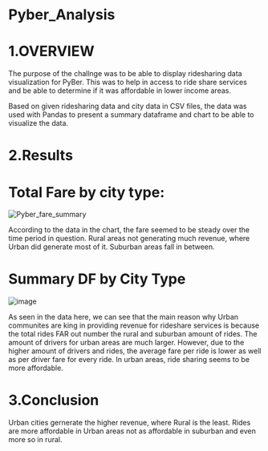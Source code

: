 # Pyber_Analysis

# 1.OVERVIEW
The purpose of the challnge was to be able to display ridesharing data visualization for PyBer. This was to help in access to ride share services and be able to determine if it was affordable in lower income areas.

Based on given ridesharing data and city data in CSV files, the data was used with Pandas to present a summary dataframe and chart to be able to visualize the data.



# 2.Results
# Total Fare by city type:
![Pyber_fare_summary](https://user-images.githubusercontent.com/106784501/207701966-22be59e5-9745-4cc5-a09b-59ea5a62e1b5.png)

According to the data in the chart, the fare seemed to be steady over the time period in question. Rural areas not generating much revenue, where Urban did generate most of it. Suburban areas fall in between. 

# Summary DF by City Type
![image](https://user-images.githubusercontent.com/106784501/207702607-cf95d809-dc39-4007-8079-83b8bd665a72.png)

As seen in the data here, we can see that the main reason why Urban communites are king in providing revenue for rideshare services is because the total rides FAR out number the rural and suburban amount of rides. The amount of drivers for urban areas are much larger. However, due to the higher amount of drivers and rides, the average fare per ride is lower as well as per driver fare for every ride. In urban areas, ride sharing seems to be more affordable. 



# 3.Conclusion
Urban cities gernerate the higher revenue, where Rural is the least.
Rides are more affordable in  Urban areas not as affordable in suburban and even more so in rural.
